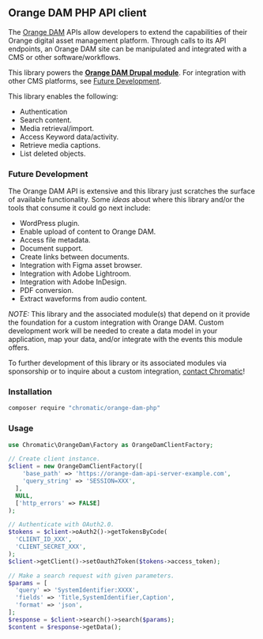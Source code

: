 ## Orange DAM PHP API client

The [Orange DAM](https://www.orangelogic.com/products/digital-asset-management-system) APIs allow developers to extend the capabilities of their Orange digital asset management platform. Through calls to its API endpoints, an Orange DAM site can be manipulated and integrated with a CMS or other software/workflows.

This library powers the **[Orange DAM Drupal module](https://www.drupal.org/project/orange_dam)**. For integration with other CMS platforms, see [Future Development](#future-development).

This library enables the following:

- Authentication
- Search content.
- Media retrieval/import.
- Access Keyword data/activity.
- Retrieve media captions.
- List deleted objects.

### Future Development

The Orange DAM API is extensive and this library just scratches the surface of available functionality. Some _ideas_ about where this library and/or the tools that consume it could go next include:

- WordPress plugin.
- Enable upload of content to Orange DAM.
- Access file metadata.
- Document support.
- Create links between documents.
- Integration with Figma asset browser.
- Integration with Adobe Lightroom.
- Integration with Adobe InDesign.
- PDF conversion.
- Extract waveforms from audio content.

_NOTE:_ This library and the associated module(s) that depend on it provide the foundation for a custom integration with Orange DAM. Custom development work will be needed to create a data model in your application, map your data, and/or integrate with the events this module offers.

To further development of this library or its associated modules via sponsorship or to inquire about a custom integration, [contact Chromatic](https://chromatichq.com/contact-us/)!

### Installation

```bash
composer require "chromatic/orange-dam-php"
```

### Usage

```php
use Chromatic\OrangeDam\Factory as OrangeDamClientFactory;

// Create client instance.
$client = new OrangeDamClientFactory([
    'base_path' => 'https://orange-dam-api-server-example.com',
    'query_string' => 'SESSION=XXX',
  ],
  NULL,
  ['http_errors' => FALSE]
);

// Authenticate with OAuth2.0.
$tokens = $client->oAuth2()->getTokensByCode(
  'CLIENT_ID_XXX',
  'CLIENT_SECRET_XXX',
);
$client->getClient()->setOauth2Token($tokens->access_token);

// Make a search request with given parameters.
$params = [
  'query' => 'SystemIdentifier:XXXX',
  'fields' => 'Title,SystemIdentifier,Caption',
  'format' => 'json',
];
$response = $client->search()->search($params);
$content = $response->getData();
```
